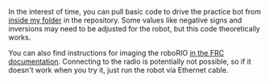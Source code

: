 In the interest of time, you can pull basic code to drive the practice bot from [inside my folder](/Chris/PracticeBot/src/main/java/frc/robot/Robot.java) in the repository. Some values like negative signs and inversions may need to be adjusted for the robot, but this code theoretically works.

You can also find instructions for imaging the roboRIO [in the FRC documentation](https://docs.wpilib.org/en/stable/docs/zero-to-robot/step-3/imaging-your-roborio.html). Connecting to the radio is potentially not possible, so if it doesn't work when you try it, just run the robot via Ethernet cable.